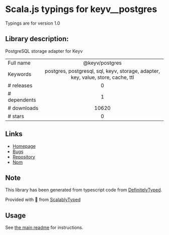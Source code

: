 
# Scala.js typings for keyv__postgres

Typings are for version 1.0

## Library description:
PostgreSQL storage adapter for Keyv

|                    |                 |
| ------------------ | :-------------: |
| Full name          | @keyv/postgres |
| Keywords           | postgres, postgresql, sql, keyv, storage, adapter, key, value, store, cache, ttl |
| # releases         | 0 |
| # dependents       | 1 |
| # downloads        | 10620 |
| # stars            | 0 |

## Links
- [Homepage](https://github.com/lukechilds/keyv-postgres)
- [Bugs](https://github.com/lukechilds/keyv-postgres/issues)
- [Repository](https://github.com/lukechilds/keyv-postgres)
- [Npm](https://www.npmjs.com/package/%40keyv%2Fpostgres)
    


## Note
This library has been generated from typescript code from [DefinitelyTyped](https://definitelytyped.org).

Provided with :purple_heart: from [ScalablyTyped](https://github.com/oyvindberg/ScalablyTyped)

## Usage
See [the main readme](../../readme.md) for instructions.


